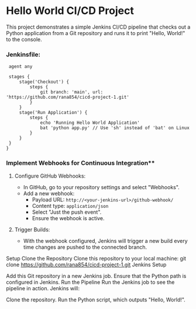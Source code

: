 # Hello World CI/CD Project
This project demonstrates a simple Jenkins CI/CD pipeline that checks out a Python application from a Git repository and runs it to print "Hello, World!" to the console.

### Jenkinsfile:
   
   ```pipeline {
    agent any

    stages {
        stage('Checkout') {
            steps {
                git branch: 'main', url: 'https://github.com/rana854/cicd-project-1.git'
            }
        }
        stage('Run Application') {
            steps {
                echo 'Running Hello World Application'
                bat 'python app.py' // Use 'sh' instead of 'bat' on Linux
            }
        }
    }
}

   ```
### Implement Webhooks for Continuous Integration**
   1. Configure GitHub Webhooks:
      - In GitHub, go to your repository settings and select "Webhooks".
      - Add a new webhook:
        - Payload URL: `http://<your-jenkins-url>/github-webhook/`
        - Content type: `application/json`
        - Select "Just the push event".
        - Ensure the webhook is active.
   
   2. Trigger Builds:
      - With the webhook configured, Jenkins will trigger a new build every time changes are pushed to the connected branch.

Setup
Clone the Repository Clone this repository to your local machine:
git clone https://github.com/rana854/cicd-project-1.git
Jenkins Setup

Add this Git repository in a new Jenkins job.
Ensure that the Python path is configured in Jenkins.
Run the Pipeline Run the Jenkins job to see the pipeline in action. Jenkins will:

Clone the repository.
Run the Python script, which outputs "Hello, World!".


